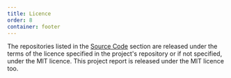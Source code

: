 ```yaml
---
title: Licence
order: 8
container: footer
---
```


The repositories listed in the [Source Code](#source-code) section are released under the terms of the licence specified in the project's repository or if not specified, under the MIT licence. This project report is released under the MIT licence too.
